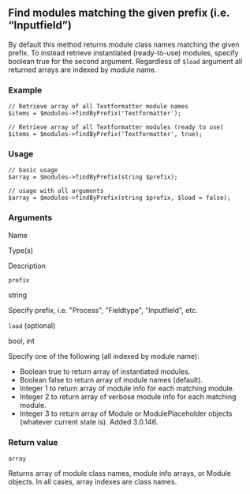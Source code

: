 Find modules matching the given prefix (i.e. “Inputfield”)
----------------------------------------------------------

By default this method returns module class names matching the given prefix. To instead retrieve instantiated (ready-to-use) modules, specify boolean true for the second argument. Regardless of `$load` argument all returned arrays are indexed by module name.

### Example

    // Retrieve array of all Textformatter module names
    $items = $modules->findByPrefix('Textformatter');
    
    // Retrieve array of all Textformatter modules (ready to use)
    $items = $modules->findByPrefix('Textformatter', true); 

### Usage

    // basic usage
    $array = $modules->findByPrefix(string $prefix);
    
    // usage with all arguments
    $array = $modules->findByPrefix(string $prefix, $load = false);

### Arguments

Name

Type(s)

Description

`prefix`

string

Specify prefix, i.e. "Process", "Fieldtype", "Inputfield", etc.

`load` (optional)

bool, int

Specify one of the following (all indexed by module name):

*   Boolean true to return array of instantiated modules.
*   Boolean false to return array of module names (default).
*   Integer 1 to return array of module info for each matching module.
*   Integer 2 to return array of verbose module info for each matching module.
*   Integer 3 to return array of Module or ModulePlaceholder objects (whatever current state is). Added 3.0.146.

### Return value

`array`

Returns array of module class names, module info arrays, or Module objects. In all cases, array indexes are class names.

